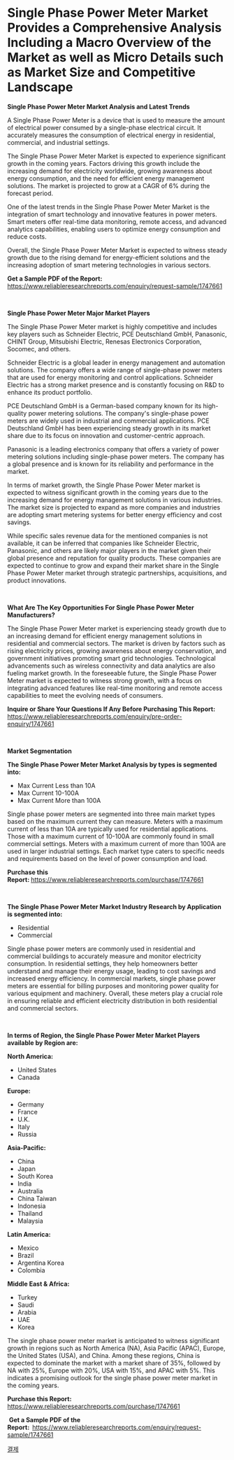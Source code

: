<p><h1>Single Phase Power Meter Market Provides a Comprehensive Analysis Including a Macro Overview of the Market as well as Micro Details such as Market Size and Competitive Landscape</h1></p><p><strong>Single Phase Power Meter Market Analysis and Latest Trends</strong></p>
<p><p>A Single Phase Power Meter is a device that is used to measure the amount of electrical power consumed by a single-phase electrical circuit. It accurately measures the consumption of electrical energy in residential, commercial, and industrial settings.</p><p>The Single Phase Power Meter Market is expected to experience significant growth in the coming years. Factors driving this growth include the increasing demand for electricity worldwide, growing awareness about energy consumption, and the need for efficient energy management solutions. The market is projected to grow at a CAGR of 6% during the forecast period.</p><p>One of the latest trends in the Single Phase Power Meter Market is the integration of smart technology and innovative features in power meters. Smart meters offer real-time data monitoring, remote access, and advanced analytics capabilities, enabling users to optimize energy consumption and reduce costs.</p><p>Overall, the Single Phase Power Meter Market is expected to witness steady growth due to the rising demand for energy-efficient solutions and the increasing adoption of smart metering technologies in various sectors.</p></p>
<p><strong>Get a Sample PDF of the Report:&nbsp;</strong> <a href="https://www.reliableresearchreports.com/enquiry/request-sample/1747661">https://www.reliableresearchreports.com/enquiry/request-sample/1747661</a></p>
<p>&nbsp;</p>
<p><strong>Single Phase Power Meter Major Market Players</strong></p>
<p><p>The Single Phase Power Meter market is highly competitive and includes key players such as Schneider Electric, PCE Deutschland GmbH, Panasonic, CHINT Group, Mitsubishi Electric, Renesas Electronics Corporation, Socomec, and others.</p><p>Schneider Electric is a global leader in energy management and automation solutions. The company offers a wide range of single-phase power meters that are used for energy monitoring and control applications. Schneider Electric has a strong market presence and is constantly focusing on R&D to enhance its product portfolio.</p><p>PCE Deutschland GmbH is a German-based company known for its high-quality power metering solutions. The company's single-phase power meters are widely used in industrial and commercial applications. PCE Deutschland GmbH has been experiencing steady growth in its market share due to its focus on innovation and customer-centric approach.</p><p>Panasonic is a leading electronics company that offers a variety of power metering solutions including single-phase power meters. The company has a global presence and is known for its reliability and performance in the market.</p><p>In terms of market growth, the Single Phase Power Meter market is expected to witness significant growth in the coming years due to the increasing demand for energy management solutions in various industries. The market size is projected to expand as more companies and industries are adopting smart metering systems for better energy efficiency and cost savings.</p><p>While specific sales revenue data for the mentioned companies is not available, it can be inferred that companies like Schneider Electric, Panasonic, and others are likely major players in the market given their global presence and reputation for quality products. These companies are expected to continue to grow and expand their market share in the Single Phase Power Meter market through strategic partnerships, acquisitions, and product innovations.</p></p>
<p>&nbsp;</p>
<p><strong>What Are The Key Opportunities For Single Phase Power Meter Manufacturers?</strong></p>
<p><p>The Single Phase Power Meter market is experiencing steady growth due to an increasing demand for efficient energy management solutions in residential and commercial sectors. The market is driven by factors such as rising electricity prices, growing awareness about energy conservation, and government initiatives promoting smart grid technologies. Technological advancements such as wireless connectivity and data analytics are also fueling market growth. In the foreseeable future, the Single Phase Power Meter market is expected to witness strong growth, with a focus on integrating advanced features like real-time monitoring and remote access capabilities to meet the evolving needs of consumers.</p></p>
<p><strong>Inquire or Share Your Questions If Any Before Purchasing This Report:</strong> <a href="https://www.reliableresearchreports.com/enquiry/pre-order-enquiry/1747661">https://www.reliableresearchreports.com/enquiry/pre-order-enquiry/1747661</a></p>
<p>&nbsp;</p>
<p><strong>Market Segmentation</strong></p>
<p><strong>The Single Phase Power Meter Market Analysis by types is segmented into:</strong></p>
<p><ul><li>Max Current Less than 10A</li><li>Max Current 10-100A</li><li>Max Current More than 100A</li></ul></p>
<p><p>Single phase power meters are segmented into three main market types based on the maximum current they can measure. Meters with a maximum current of less than 10A are typically used for residential applications. Those with a maximum current of 10-100A are commonly found in small commercial settings. Meters with a maximum current of more than 100A are used in larger industrial settings. Each market type caters to specific needs and requirements based on the level of power consumption and load.</p></p>
<p><strong>Purchase this Report:&nbsp;</strong><a href="https://www.reliableresearchreports.com/purchase/1747661">https://www.reliableresearchreports.com/purchase/1747661</a></p>
<p>&nbsp;</p>
<p><strong>The Single Phase Power Meter Market Industry Research by Application is segmented into:</strong></p>
<p><ul><li>Residential</li><li>Commercial</li></ul></p>
<p><p>Single phase power meters are commonly used in residential and commercial buildings to accurately measure and monitor electricity consumption. In residential settings, they help homeowners better understand and manage their energy usage, leading to cost savings and increased energy efficiency. In commercial markets, single phase power meters are essential for billing purposes and monitoring power quality for various equipment and machinery. Overall, these meters play a crucial role in ensuring reliable and efficient electricity distribution in both residential and commercial sectors.</p></p>
<p>&nbsp;</p>
<p><strong>In terms of Region, the Single Phase Power Meter Market Players available by Region are:</strong></p>
<p>
    <p> <strong> North America: </strong>
        <ul>
            <li>United States</li>
            <li>Canada</li>
        </ul>
        </p> 
    <p> <strong> Europe: </strong>
        <ul>
            <li>Germany</li>
            <li>France</li>
            <li>U.K.</li>
            <li>Italy</li>
            <li>Russia</li>
        </ul>
        </p> 
    <p> <strong> Asia-Pacific: </strong>
        <ul>
            <li>China</li>
            <li>Japan</li>
            <li>South Korea</li>
            <li>India</li>
            <li>Australia</li>
            <li>China Taiwan</li>
            <li>Indonesia</li>
            <li>Thailand</li>
            <li>Malaysia</li>
        </ul>
        </p> 
    <p> <strong> Latin America: </strong>
        <ul>
            <li>Mexico</li>
            <li>Brazil</li>
            <li>Argentina Korea</li>
            <li>Colombia</li>
        </ul>
        </p> 
    <p> <strong> Middle East & Africa: </strong>
        <ul>
            <li>Turkey</li>
            <li>Saudi</li>
            <li>Arabia</li>
            <li>UAE</li>
            <li>Korea</li>
        </ul>
    </p>
    </p>
<p><p>The single phase power meter market is anticipated to witness significant growth in regions such as North America (NA), Asia Pacific (APAC), Europe, the United States (USA), and China. Among these regions, China is expected to dominate the market with a market share of 35%, followed by NA with 25%, Europe with 20%, USA with 15%, and APAC with 5%. This indicates a promising outlook for the single phase power meter market in the coming years.</p></p>
<p><strong>Purchase this Report: </strong><a href="https://www.reliableresearchreports.com/purchase/1747661">https://www.reliableresearchreports.com/purchase/1747661</a></p>
<p>&nbsp;<strong>Get a Sample PDF of the Report:&nbsp;&nbsp;</strong><a href="https://www.reliableresearchreports.com/enquiry/request-sample/1747661">https://www.reliableresearchreports.com/enquiry/request-sample/1747661</a></p>
<p><strong></strong></p>
<p><p><a href="https://github.com/oajzkywllm460/Market-Research-Report-List-1/blob/main/920171514949.md">결제</a></p></p>